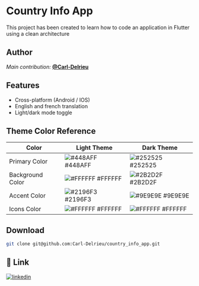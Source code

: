 # Country Info App

This project has been created to learn how to code an application in Flutter using a clean architecture

## Author
*Main contribution:* **[@Carl-Delrieu](https://www.github.com/Carl-Delrieu)**

## Features

- Cross-platform (Android / IOS)
- English and french translation
- Light/dark mode toggle

## Theme Color Reference

| Color            | Light Theme                                                      | Dark Theme                                                       |
| ---------------- | ---------------------------------------------------------------- | ---------------------------------------------------------------- |
| Primary Color    | ![#448AFF](https://via.placeholder.com/25/448AFF?text=+) #448AFF | ![#252525](https://via.placeholder.com/25/252525?text=+) #252525 |
| Background Color | ![#FFFFFF](https://via.placeholder.com/25/FFFFFF?text=+) #FFFFFF | ![#2B2D2F](https://via.placeholder.com/25/2B2D2F?text=+) #2B2D2F |
| Accent Color     | ![#2196F3](https://via.placeholder.com/25/2196F3?text=+) #2196F3 | ![#9E9E9E](https://via.placeholder.com/25/9E9E9E?text=+) #9E9E9E |
| Icons Color      | ![#FFFFFF](https://via.placeholder.com/25/FFFFFF?text=+) #FFFFFF | ![#FFFFFF](https://via.placeholder.com/25/FFFFFF?text=+) #FFFFFF |

## Download
```bash
git clone git@github.com:Carl-Delrieu/country_info_app.git
```

## 🔗 Link

[![linkedin](https://img.shields.io/badge/linkedin-0A66C2?style=for-the-badge&logo=linkedin&logoColor=white)](https://www.linkedin.com/in/carl-delrieu-980899192)
